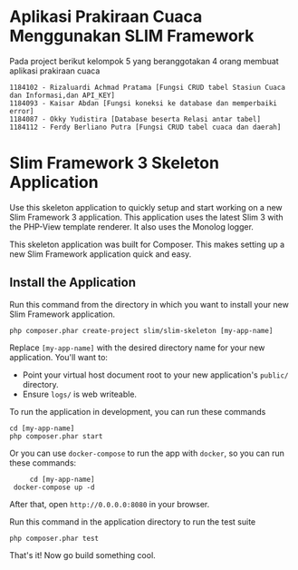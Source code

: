 # Aplikasi Prakiraan Cuaca Menggunakan SLIM Framework

Pada project berikut kelompok 5 yang beranggotakan 4 orang membuat aplikasi prakiraan cuaca

    1184102 - Rizaluardi Achmad Pratama [Fungsi CRUD tabel Stasiun Cuaca dan Informasi,dan API_KEY]
	1184093 - Kaisar Abdan [Fungsi koneksi ke database dan memperbaiki error]
	1184087 - Okky Yudistira [Database beserta Relasi antar tabel]
	1184112 - Ferdy Berliano Putra [Fungsi CRUD tabel cuaca dan daerah]


# Slim Framework 3 Skeleton Application

Use this skeleton application to quickly setup and start working on a new Slim Framework 3 application. This application uses the latest Slim 3 with the PHP-View template renderer. It also uses the Monolog logger.

This skeleton application was built for Composer. This makes setting up a new Slim Framework application quick and easy.

## Install the Application

Run this command from the directory in which you want to install your new Slim Framework application.

    php composer.phar create-project slim/slim-skeleton [my-app-name]

Replace `[my-app-name]` with the desired directory name for your new application. You'll want to:

* Point your virtual host document root to your new application's `public/` directory.
* Ensure `logs/` is web writeable.

To run the application in development, you can run these commands 

	cd [my-app-name]
	php composer.phar start
	
Or you can use `docker-compose` to run the app with `docker`, so you can run these commands:

         cd [my-app-name]
	 docker-compose up -d
After that, open `http://0.0.0.0:8080` in your browser.

Run this command in the application directory to run the test suite

	php composer.phar test

That's it! Now go build something cool.
